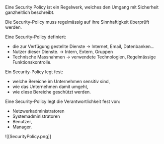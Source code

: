 Eine Security Policy ist ein Regelwerk, welches den Umgang mit Sicherheit ganzheitlich beschreibt.

Die Security-Policy muss regelmässig auf ihre Sinnhaftigkeit überprüft werden.

Eine Security-Policy definiert:
- die zur Verfügung gestellte Dienste -> Internet, Email, Datenbanken...
- Nutzer dieser Dienste. -> Intern, Extern, Gruppen
- Technische Massnahmen -> verwendete Technologien, Regelmässige Funktionskontrolle.


Ein Security-Policy legt fest:
- welche Bereiche im Unternehmen sensitiv sind,
- wie das Unternehmen damit umgeht,
- wie diese Bereiche geschützt werden.

Eine Security-Policy legt die Verantwortlichkeit fest von:
- Netzwerkadministratoren
- Systemadministratoren
- Benutzer,
- Manager.

![[SecurityPolicy.png]]